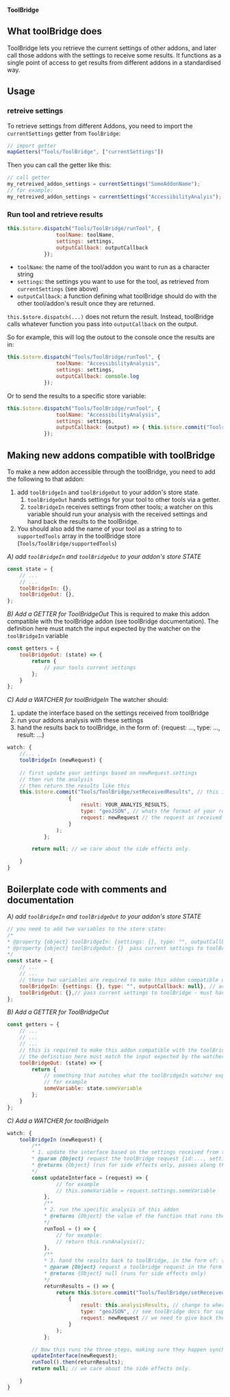 **ToolBridge**

## What toolBridge does

ToolBridge lets you retrieve the current settings of other addons, and later call those addons with the settings to receive some results. It functions as a single point of access to get results from different addons in a standardised way. 


## Usage


### retreive settings

To retrieve settings from different Addons, you need to import the `currentSettings` getter from `ToolBridge`:
```js
// import getter
mapGetters("Tools/ToolBridge", ["currentSettings"])
```

Then you can call the getter like this:
```js
// call getter
my_retreived_addon_settings = currentSettings("SomeAddonName");
// for example:
my_retreived_addon_settings = currentSettings("AccessibilityAnalyis");
```

### Run tool and retrieve results
```js
this.$store.dispatch("Tools/ToolBridge/runTool", {
                toolName: toolName,
                settings: settings,
                outputCallback: outputCallback
            });
```
- `toolName`: the name of the tool/addon you want to run as a character string
- `settings`: the settings you want to use for the tool, as retrieved from `currentSettings` (see above)
- `outputCallback`: a function defining what toolBridge should do with the other tool/addon's result once they are returned.

`this.$store.dispatch(...)` does not return the result. Instead, toolBridge calls whatever function you pass into `outputCallback` on the output.

So for example, this will log the outout to the console once the results are in:

```js
this.$store.dispatch("Tools/ToolBridge/runTool", {
                toolName: "AccessibilityAnalysis",
                settings: settings,
                outputCallback: console.log
            });

```

Or to send the results to a specific store variable:
```js
this.$store.dispatch("Tools/ToolBridge/runTool", {
                toolName: "AccessibilityAnalysis",
                settings: settings,
                outputCallback: (output) => { this.$store.commit("Tools/SomeToolName/someVariable", output) }
            });

```


## Making new addons compatible with toolBridge


To make a new addon accessible through the toolBridge, you need to add the following to that addon:
1. add `toolBridgeIn` and `toolBridgeOut` to your addon's store state.
    1. `toolBridgeOut` hands settings for your tool to other tools via a getter. 
    2. `toolBridgeIn` receives settings from other tools; a watcher on this variable should run your analysis with the received settings and hand back the results to the toolBridge.
2. You should also add the name of your tool as a string to to `supportedTools` array in the toolBridge store (`Tools/ToolBridge/supportedTools`)

*A) add `toolBridgeIn` and `toolBridgeOut` to your addon's store STATE*

```js
const state = {
    // ...
    // ...
    toolBridgeIn: {}, 
    toolBridgeOut: {},
};
```


*B) Add a GETTER for ToolBridgeOut*
This is required to make this addon compatible with the toolBridge addon (see toolBridge documentation).
The definition here must match the input expected by the watcher on the `toolBridgeIn` variable
```js
const getters = {
    toolBridgeOut: (state) => {
        return {
            // your tools current settings
        };
    }
};
```

*C) Add a WATCHER for toolBridgeIn*
The watcher should:
1. update the interface based on the settings received from toolBridge
2. run your addons analysis with these settings
3. hand the results back to toolBridge, in the form of: {request: ..., type: ..., result: ...}

```js
watch: {
    //... ,
    toolBridgeIn (newRequest) {
        
    // first update your settings based on newRequest.settings
    // then run the analysis
    // then return the results like this
    this.$store.commit("Tools/ToolBridge/setReceivedResults", // this is where toolBridge expects requested results to arrive
                    {
                        result: YOUR_ANALYIS_RESULTS,
                        type: "geoJSON", // whats the format of your result
                        request: newRequest // the request as received
                    }
                );
            };

        return null; // we care about the side effects only.

    }
}
```


## Boilerplate code with comments and documentation

*A) add `toolBridgeIn` and `toolBridgeOut` to your addon's store STATE*

```js
// you need to add two variables to the store state:
/*
* @property {object} toolBridgeIn: {settings: {}, type: "", outputCallback: ()=>{}} accepts settings from toolBridge (must have a *watcher*)
* @property {object} toolBridgeOut: {}  pass current settings to toolBridge (must have a *getter*)
*/
const state = {
    // ...
    // ...
    // these two variables are required to make this addon compatible with the toolBridge addon (for details see toolBridge documentation)
    toolBridgeIn: {settings: {}, type: "", outputCallback: null}, // accepts settings from toolBridge - must have a *watcher*
    toolBridgeOut: {},// pass current settings to toolBridge - must have a *getter*
};
```


*B) Add a GETTER for ToolBridgeOut*

```js
const getters = {
    // ...
    // ...
    // ...
    // this is required to make this addon compatible with the toolBridge addon (see toolBridge documentation).
    // the definition here must match the input expected by the watcher on the `toolBridgeIn` variable
    toolBridgeOut: (state) => {
        return {
            // something that matches what the toolBridgeIn watcher expects in 'settings'.
            // for example
            someVariable: state.someVariable
        };
    }
};
```

*C) Add a WATCHER for toolBridgeIn*

```js
watch: {
    toolBridgeIn (newRequest) {
        /**
        * 1. update the interface based on the settings received from toolBridge
        * @param {Object} request the toolBridge request {id:..., settings:{...}}
        * @returns {Object} (run for side effects only, passes along the request)
        */
        const updateInterface = (request) => {
                // for example
                // this.someVariable = request.settings.someVariable
            },
            /**
            * 2. run the specific analysis of this addon
            * @returns {Object} the value of the function that runs the analysis. Depending on the addon, the function that triggers the analysis to run may or may not return the results; if not, we ignore this functions output, and pick the results from the state instead.
            */
            runTool = () => {
                // for example:
                // return this.runAnalysis();
            },
            /**
            * 3. hand the results back to toolBridge, in the form of: {request: ..., type: ..., result: ...}
            * @param {Object} request a toolbridge request in the form {settings:{...}, outputCallback:()=>()}
            * @returns {Object} null (runs for side effects only)
            */
            returnResults = () => {
                return this.$store.commit("Tools/ToolBridge/setReceivedResults", // this is where toolBridge expects requested results to arrive
                    {
                        result: this.analysisResults, // change to where results are stored
                        type: "geoJSON", // see toolBridge docs for supported output types
                        request: newRequest // we need to give back the original request as well, leave this as is.
                    }
                );
            };

        // Now this runs the three steps, making sure they happen synchronously (so we don't try to return results before analysis is finished)
        updateInterface(newRequest);
        runTool().then(returnResults);
        return null; // we care about the side effects only.

    }
}
```